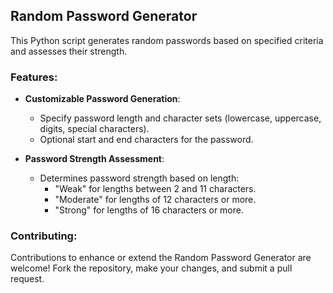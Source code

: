 ## Random Password Generator

This Python script generates random passwords based on specified criteria and assesses their strength.

### Features:

- **Customizable Password Generation**:
  - Specify password length and character sets (lowercase, uppercase, digits, special characters).
  - Optional start and end characters for the password.

- **Password Strength Assessment**:
  - Determines password strength based on length:
    - "Weak" for lengths between 2 and 11 characters.
    - "Moderate" for lengths of 12 characters or more.
    - "Strong" for lengths of 16 characters or more.

### Contributing:

Contributions to enhance or extend the Random Password Generator are welcome! Fork the repository, make your changes, and submit a pull request.
